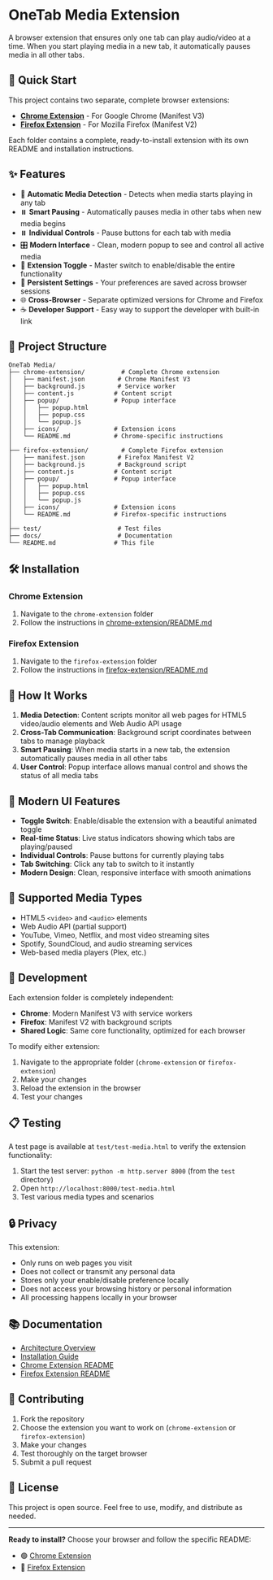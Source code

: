 # OneTab Media Extension

A browser extension that ensures only one tab can play audio/video at a time. When you start playing media in a new tab, it automatically pauses media in all other tabs.

## 🚀 Quick Start

This project contains two separate, complete browser extensions:

- **[Chrome Extension](./chrome-extension/)** - For Google Chrome (Manifest V3)
- **[Firefox Extension](./firefox-extension/)** - For Mozilla Firefox (Manifest V2)

Each folder contains a complete, ready-to-install extension with its own README and installation instructions.

## ✨ Features

- 🎵 **Automatic Media Detection** - Detects when media starts playing in any tab
- ⏸️ **Smart Pausing** - Automatically pauses media in other tabs when new media begins
- ⏸️ **Individual Controls** - Pause buttons for each tab with media
- 🎛️ **Modern Interface** - Clean, modern popup to see and control all active media
- 🔧 **Extension Toggle** - Master switch to enable/disable the entire functionality
- 💾 **Persistent Settings** - Your preferences are saved across browser sessions
- 🌐 **Cross-Browser** - Separate optimized versions for Chrome and Firefox
- ☕ **Developer Support** - Easy way to support the developer with built-in link

## 📁 Project Structure

```
OneTab Media/
├── chrome-extension/          # Complete Chrome extension
│   ├── manifest.json         # Chrome Manifest V3
│   ├── background.js         # Service worker
│   ├── content.js           # Content script
│   ├── popup/               # Popup interface
│   │   ├── popup.html
│   │   ├── popup.css
│   │   └── popup.js
│   ├── icons/               # Extension icons
│   └── README.md            # Chrome-specific instructions
│
├── firefox-extension/         # Complete Firefox extension
│   ├── manifest.json         # Firefox Manifest V2
│   ├── background.js         # Background script
│   ├── content.js           # Content script
│   ├── popup/               # Popup interface
│   │   ├── popup.html
│   │   ├── popup.css
│   │   └── popup.js
│   ├── icons/               # Extension icons
│   └── README.md            # Firefox-specific instructions
│
├── test/                     # Test files
├── docs/                     # Documentation
└── README.md                # This file
```

## 🛠️ Installation

### Chrome Extension
1. Navigate to the `chrome-extension` folder
2. Follow the instructions in [chrome-extension/README.md](./chrome-extension/README.md)

### Firefox Extension
1. Navigate to the `firefox-extension` folder
2. Follow the instructions in [firefox-extension/README.md](./firefox-extension/README.md)

## 🎯 How It Works

1. **Media Detection**: Content scripts monitor all web pages for HTML5 video/audio elements and Web Audio API usage
2. **Cross-Tab Communication**: Background script coordinates between tabs to manage playback
3. **Smart Pausing**: When media starts in a new tab, the extension automatically pauses media in all other tabs
4. **User Control**: Popup interface allows manual control and shows the status of all media tabs

## 🎨 Modern UI Features

- **Toggle Switch**: Enable/disable the extension with a beautiful animated toggle
- **Real-time Status**: Live status indicators showing which tabs are playing/paused
- **Individual Controls**: Pause buttons for currently playing tabs
- **Tab Switching**: Click any tab to switch to it instantly
- **Modern Design**: Clean, responsive interface with smooth animations

## 🔧 Supported Media Types

- HTML5 `<video>` and `<audio>` elements
- Web Audio API (partial support)
- YouTube, Vimeo, Netflix, and most video streaming sites
- Spotify, SoundCloud, and audio streaming services
- Web-based media players (Plex, etc.)

## 🚀 Development

Each extension folder is completely independent:

- **Chrome**: Modern Manifest V3 with service workers
- **Firefox**: Manifest V2 with background scripts
- **Shared Logic**: Same core functionality, optimized for each browser

To modify either extension:
1. Navigate to the appropriate folder (`chrome-extension` or `firefox-extension`)
2. Make your changes
3. Reload the extension in the browser
4. Test your changes

## 📋 Testing

A test page is available at `test/test-media.html` to verify the extension functionality:

1. Start the test server: `python -m http.server 8000` (from the `test` directory)
2. Open `http://localhost:8000/test-media.html`
3. Test various media types and scenarios

## 🔒 Privacy

This extension:
- Only runs on web pages you visit
- Does not collect or transmit any personal data
- Stores only your enable/disable preference locally
- Does not access your browsing history or personal information
- All processing happens locally in your browser

## 📚 Documentation

- [Architecture Overview](./docs/ARCHITECTURE.md)
- [Installation Guide](./docs/INSTALLATION.md)
- [Chrome Extension README](./chrome-extension/README.md)
- [Firefox Extension README](./firefox-extension/README.md)

## 🤝 Contributing

1. Fork the repository
2. Choose the extension you want to work on (`chrome-extension` or `firefox-extension`)
3. Make your changes
4. Test thoroughly on the target browser
5. Submit a pull request

## 📄 License

This project is open source. Feel free to use, modify, and distribute as needed.

---

**Ready to install?** Choose your browser and follow the specific README:
- 🟢 [Chrome Extension](./chrome-extension/README.md)
- 🦊 [Firefox Extension](./firefox-extension/README.md) 